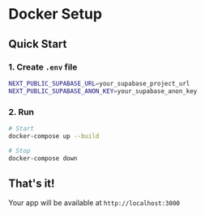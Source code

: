 # Docker Setup

## Quick Start

### 1. Create `.env` file

```bash
NEXT_PUBLIC_SUPABASE_URL=your_supabase_project_url
NEXT_PUBLIC_SUPABASE_ANON_KEY=your_supabase_anon_key
```

### 2. Run

```bash
# Start
docker-compose up --build

# Stop
docker-compose down
```

## That's it!

Your app will be available at `http://localhost:3000`
